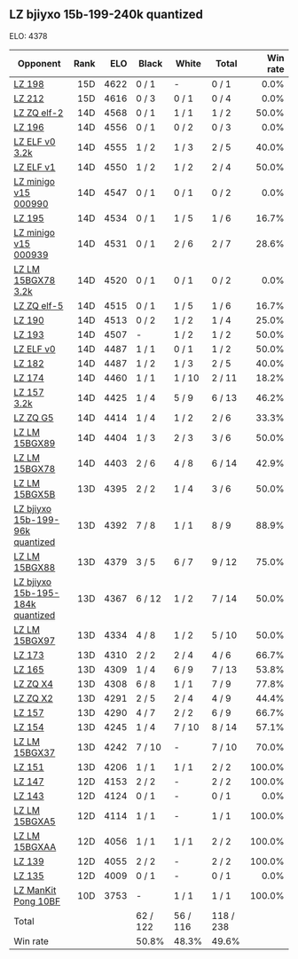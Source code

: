 ## LZ bjiyxo 15b-199-240k quantized ##

ELO: 4378

Opponent | Rank | ELO | Black | White | Total | Win rate
---------|-----:|----:|-------|-------|-------|-------:
[LZ 198](LZ%20198.md) | 15D | 4622 | 0 / 1 | - | 0 / 1 | 0.0%
[LZ 212](LZ%20212.md) | 15D | 4616 | 0 / 3 | 0 / 1 | 0 / 4 | 0.0%
[LZ ZQ elf-2](LZ%20ZQ%20elf-2.md) | 14D | 4568 | 0 / 1 | 1 / 1 | 1 / 2 | 50.0%
[LZ 196](LZ%20196.md) | 14D | 4556 | 0 / 1 | 0 / 2 | 0 / 3 | 0.0%
[LZ ELF v0 3.2k](LZ%20ELF%20v0%203.2k.md) | 14D | 4555 | 1 / 2 | 1 / 3 | 2 / 5 | 40.0%
[LZ ELF v1](LZ%20ELF%20v1.md) | 14D | 4550 | 1 / 2 | 1 / 2 | 2 / 4 | 50.0%
[LZ minigo v15 000990](LZ%20minigo%20v15%20000990.md) | 14D | 4547 | 0 / 1 | 0 / 1 | 0 / 2 | 0.0%
[LZ 195](LZ%20195.md) | 14D | 4534 | 0 / 1 | 1 / 5 | 1 / 6 | 16.7%
[LZ minigo v15 000939](LZ%20minigo%20v15%20000939.md) | 14D | 4531 | 0 / 1 | 2 / 6 | 2 / 7 | 28.6%
[LZ LM 15BGX78 3.2k](LZ%20LM%2015BGX78%203.2k.md) | 14D | 4520 | 0 / 1 | 0 / 1 | 0 / 2 | 0.0%
[LZ ZQ elf-5](LZ%20ZQ%20elf-5.md) | 14D | 4515 | 0 / 1 | 1 / 5 | 1 / 6 | 16.7%
[LZ 190](LZ%20190.md) | 14D | 4513 | 0 / 2 | 1 / 2 | 1 / 4 | 25.0%
[LZ 193](LZ%20193.md) | 14D | 4507 | - | 1 / 2 | 1 / 2 | 50.0%
[LZ ELF v0](LZ%20ELF%20v0.md) | 14D | 4487 | 1 / 1 | 0 / 1 | 1 / 2 | 50.0%
[LZ 182](LZ%20182.md) | 14D | 4487 | 1 / 2 | 1 / 3 | 2 / 5 | 40.0%
[LZ 174](LZ%20174.md) | 14D | 4460 | 1 / 1 | 1 / 10 | 2 / 11 | 18.2%
[LZ 157 3.2k](LZ%20157%203.2k.md) | 14D | 4425 | 1 / 4 | 5 / 9 | 6 / 13 | 46.2%
[LZ ZQ G5](LZ%20ZQ%20G5.md) | 14D | 4414 | 1 / 4 | 1 / 2 | 2 / 6 | 33.3%
[LZ LM 15BGX89](LZ%20LM%2015BGX89.md) | 14D | 4404 | 1 / 3 | 2 / 3 | 3 / 6 | 50.0%
[LZ LM 15BGX78](LZ%20LM%2015BGX78.md) | 14D | 4403 | 2 / 6 | 4 / 8 | 6 / 14 | 42.9%
[LZ LM 15BGX5B](LZ%20LM%2015BGX5B.md) | 13D | 4395 | 2 / 2 | 1 / 4 | 3 / 6 | 50.0%
[LZ bjiyxo 15b-199-96k quantized](LZ%20bjiyxo%2015b-199-96k%20quantized.md) | 13D | 4392 | 7 / 8 | 1 / 1 | 8 / 9 | 88.9%
[LZ LM 15BGX88](LZ%20LM%2015BGX88.md) | 13D | 4379 | 3 / 5 | 6 / 7 | 9 / 12 | 75.0%
[LZ bjiyxo 15b-195-184k quantized](LZ%20bjiyxo%2015b-195-184k%20quantized.md) | 13D | 4367 | 6 / 12 | 1 / 2 | 7 / 14 | 50.0%
[LZ LM 15BGX97](LZ%20LM%2015BGX97.md) | 13D | 4334 | 4 / 8 | 1 / 2 | 5 / 10 | 50.0%
[LZ 173](LZ%20173.md) | 13D | 4310 | 2 / 2 | 2 / 4 | 4 / 6 | 66.7%
[LZ 165](LZ%20165.md) | 13D | 4309 | 1 / 4 | 6 / 9 | 7 / 13 | 53.8%
[LZ ZQ X4](LZ%20ZQ%20X4.md) | 13D | 4308 | 6 / 8 | 1 / 1 | 7 / 9 | 77.8%
[LZ ZQ X2](LZ%20ZQ%20X2.md) | 13D | 4291 | 2 / 5 | 2 / 4 | 4 / 9 | 44.4%
[LZ 157](LZ%20157.md) | 13D | 4290 | 4 / 7 | 2 / 2 | 6 / 9 | 66.7%
[LZ 154](LZ%20154.md) | 13D | 4245 | 1 / 4 | 7 / 10 | 8 / 14 | 57.1%
[LZ LM 15BGX37](LZ%20LM%2015BGX37.md) | 13D | 4242 | 7 / 10 | - | 7 / 10 | 70.0%
[LZ 151](LZ%20151.md) | 13D | 4206 | 1 / 1 | 1 / 1 | 2 / 2 | 100.0%
[LZ 147](LZ%20147.md) | 12D | 4153 | 2 / 2 | - | 2 / 2 | 100.0%
[LZ 143](LZ%20143.md) | 12D | 4124 | 0 / 1 | - | 0 / 1 | 0.0%
[LZ LM 15BGXA5](LZ%20LM%2015BGXA5.md) | 12D | 4114 | 1 / 1 | - | 1 / 1 | 100.0%
[LZ LM 15BGXAA](LZ%20LM%2015BGXAA.md) | 12D | 4056 | 1 / 1 | 1 / 1 | 2 / 2 | 100.0%
[LZ 139](LZ%20139.md) | 12D | 4055 | 2 / 2 | - | 2 / 2 | 100.0%
[LZ 135](LZ%20135.md) | 12D | 4009 | 0 / 1 | - | 0 / 1 | 0.0%
[LZ ManKit Pong 10BF](LZ%20ManKit%20Pong%2010BF.md) | 10D | 3753 | - | 1 / 1 | 1 / 1 | 100.0%
Total | | | 62 / 122 | 56 / 116 | 118 / 238 | 
Win rate| | | 50.8% | 48.3% | 49.6% | 
